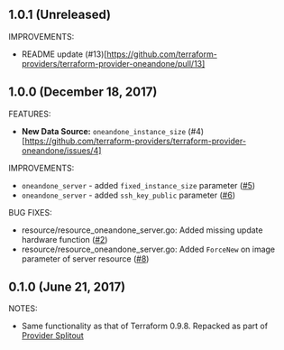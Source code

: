 ## 1.0.1 (Unreleased)

IMPROVEMENTS: 
* README update (#13)[https://github.com/terraform-providers/terraform-provider-oneandone/pull/13]

## 1.0.0 (December 18, 2017)

FEATURES:

* **New Data Source:** `oneandone_instance_size` (#4)[https://github.com/terraform-providers/terraform-provider-oneandone/issues/4]

IMPROVEMENTS: 

* `oneandone_server` - added `fixed_instance_size` parameter ([#5](https://github.com/terraform-providers/terraform-provider-oneandone/issues/5))
* `oneandone_server` - added `ssh_key_public` parameter ([#6](https://github.com/terraform-providers/terraform-provider-oneandone/issues/6))

BUG FIXES:

* resource/resource_oneandone_server.go: Added missing update hardware function ([#2](https://github.com/terraform-providers/terraform-provider-oneandone/issues/2))
* resource/resource_oneandone_server.go: Added `ForceNew` on image parameter of server resource ([#8](https://github.com/terraform-providers/terraform-provider-oneandone/issues/8))



## 0.1.0 (June 21, 2017)

NOTES:

* Same functionality as that of Terraform 0.9.8. Repacked as part of [Provider Splitout](https://www.hashicorp.com/blog/upcoming-provider-changes-in-terraform-0-10/)
